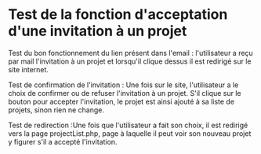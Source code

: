 # Test de la fonction d'acceptation d'une invitation à un projet

Test du bon fonctionnement du lien présent dans l'email : l'utilisateur a
reçu par mail l'invitation à un projet et lorsqu'il clique dessus il est
redirigé sur le site internet.

Test de confirmation de l'invitation : Une fois sur le site, l'utilisateur a le
choix de confirmer ou de refuser l'invitation à un projet. S'il clique sur le
bouton pour accepter l'invitation, le projet est ainsi ajouté à sa liste de
projets, sinon rien ne change.

Test de redirection :Une fois que l'utilisateur a fait son choix, il est
redirigé vers la page projectList.php, page à laquelle il peut voir son nouveau
projet y figurer s'il a accepté l'invitation.
